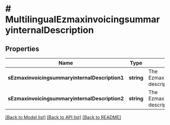 # # MultilingualEzmaxinvoicingsummaryinternalDescription

## Properties

Name | Type | Description | Notes
------------ | ------------- | ------------- | -------------
**sEzmaxinvoicingsummaryinternalDescription1** | **string** | The Ezmaxinvoicingsummaryinternal description in french | [optional]
**sEzmaxinvoicingsummaryinternalDescription2** | **string** | The Ezmaxinvoicingsummaryinternal description in english | [optional]

[[Back to Model list]](../../README.md#models) [[Back to API list]](../../README.md#endpoints) [[Back to README]](../../README.md)
